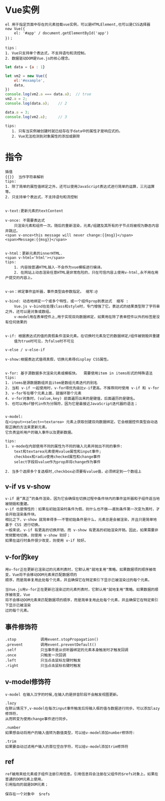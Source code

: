 # Vue实例

	el 用于指定页面中存在的元素挂载vue实例，可以是HTMLElement,也可以是CSS选择器
	new Vue({
		el: '#app' / document.getElementById('app')
	})；
	
	tips：
	1. Vue只支持单个表达式，不支持语句和流控制。
	2. 数据驱动DOM是Vue.js的核心理念。
```js
let data = {a : 1}

let vm2 = new Vue({
    el:'#example',
    data,
})
console.log(vm2.a === data.a);	// true
vm2.a = 2;
console.log(data.a);	// 2

data.a = 3;
console.log(vm2.a);		// 3
```
    tips:
       1. 只有当实例被创建时就已经存在于data中的属性才是响应式的。
       2. Vue无法检测到对象属性的添加或删除
# 指令
	
	插值
	{{}}  当作字符串解析 
    tips:
	1. 除了简单的属性值绑定之外，还可以使用JavaScript表达式进行简单的运算，三元运算等。 
	2. 只支持单个表达式，不支持语句和流控制


	v-text:更新元素的textContent

	v-once: 不需要表达式
		只渲染元素和组件一次。随后的重新渲染，元素/组建及其所有的子节点将被视为静态内容并跳过。
	<span v-once>this message will never change:{{msg}}</span>
	<span>Message:{{msg}}</span>
	
	
	v-html：更新元素的innerHTML. 
	<span v-html='html'></span>
	tips:
		1. 内容按普通HTML插入-不会作为vue模板进行编译。
		2. 在网站上动态渲染任意HTML是非常危险的，只在可信内容上使用v-html,永不用在用户提交的内容上。
	
	
	v-on：绑定事件监听器，事件类型由参数指定。 缩写:@
	
	v-bind: 动态地绑定一个或多个特性，或一个组件prop到表达式  缩写 :
		Vue.js v-bind在处理class和style时，专门增强了它。表达式的结果类型除了字符串之外，还可以是对象或数组。
		v-model用在表单控件上,用于实现双向数据绑定，如果用在除了表单控件以外的标签是没有任何效果的
		
		
	v-if: 根据表达式的值的真假条件渲染元素。在切换时元素及它的数据绑定/组件被销毁并重建
		值为true时可见，为false时不可见
		
	v-else / v-else-if
		
	v-show:根据表达式值得真假，切换元素得display CSS属性。
	
	
	v-for: 基于源数据多次渲染元素或模板快。  需要使用item in items形式的特殊语法
	tips:
	1. items是源数据数组并且item是数组元素迭代的别名
	2. 当和 v-if 一起使用时，v-for得优先级比v-if更高。不推荐同时使用 v-if 和 v-for
	3. v-for写在哪个元素上面，就循环那个元素
	4. v-for对象时，(value,key) 前面遍历出来的是键值，后面遍历的是键名。
	5. 也可以用of替代in作为分隔符，因为它是最接近JavaScript迭代器的语法；
	
	
	v-model:
	在<input><select><textarea> 元素上获取创建双向数据绑定。它会根据控件类型自动选取正确的方法来更新元素。
	它负责监听用户的输入事件以及更新数据。
	
	tips:
	1. v-mode在内部使用不同的属性为不同的输入元素并抛出不同的事件:
		text和textarea元素使用value属性和input事件;
		checkbox和radio使用checked属性和change事件
		select字段将value作为prop并将change作为事件
		
	2. 当多个选择多个复选框时,checkbox必须要有value值，必须绑定到一个数组上
	
## v-if vs v-show

	v-if 是“真正”的条件渲染，因为它会确保在切换过程中条件块内的事件监听器和子组件适当地被销毁和重建。
	v-if 也是惰性的：如果在初始渲染时条件为假，则什么也不做——直到条件第一次变为真时，才会开始渲染条件块。
	相比之下，v-show 就简单得多——不管初始条件是什么，元素总是会被渲染，并且只是简单地基于 CSS 进行切换。
	一般来说，v-if 有更高的切换开销，而 v-show 有更高的初始渲染开销。因此，如果需要非常频繁地切换，则使用 v-show 较好；
	如果在运行时条件很少改变，则使用 v-if 较好。
	
	
## v-for的key

	用v-for正在更新已渲染过的元素列表时，它默认用"就地复用"策略。如果数据项的顺序被改变，Vue将不会移动DOM元素来匹配数据项的
	顺序，而是简单复用此处每个元素，并且确保它在特定索引下显示已被渲染过的每个元素。
	
	当Vue.js用v-for正在更新已渲染过的元素列表时，它默认用"就地复用"策略。如果数据的顺序被改变，Vue
	将不会移动DOM元素来匹配数据项的顺序，而是简单复用此处每个元素，并且确保它在特定索引下显示已被渲染
	过的每个元素。
	
## 事件修饰符

	.stop			调用event.stopPropagation()
	.prevent		调用event.preventDefault()
	.self			只当事件是从侦听器绑定的元素本身触发时才触发回调
	.once			只触发一次回调
	.left			只当点击鼠标左键时触发
	.right			只当点击鼠标右键时触发
	
## v-model修饰符
    
    v-model 在输入汉字的时候,在输入的是拼音阶段不会触发视图更新。
    
	.lazy
	在默认情况下,v-model在每次input事件触发后将输入框的值与数据进行同步。可以添加lazy修饰符，
	从而转变为使用change事件进行同步。
	
	.number
	如果想自动将用户的输入值转为数值类型，可以给v-model添加number修饰符:
	
	.trim
	如果要自动过滤用户输入的首位空白字符，可以给v-model添加trim修饰符
	
## ref

	ref被用来给元素或子组件注册引用信息。引用信息将会注册在父组件的$refs对象上。如果在普通的DOM元素上使用，
	引用指向的就是DOM元素；
	
	保存在一个对象中  $refs

